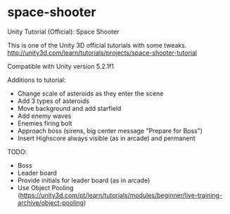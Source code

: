 # space-shooter
Unity Tutorial (Official): Space Shooter

This is one of the Unity 3D official tutorials with some tweaks.  
http://unity3d.com/learn/tutorials/projects/space-shooter-tutorial

Compatible with Unity version 5.2.1f1

Additions to tutorial:
- Change scale of asteroids as they enter the scene
- Add 3 types of asteroids
- Move background and add starfield
- Add enemy waves
- Enemies firing bolt
- Approach boss (sirens, big center message "Prepare for Boss")
- Insert Highscore always visible (as in arcade) and permanent

TODO:
- Boss
- Leader board
- Provide initials for leader board (as in arcade)
- Use Object Pooling (https://unity3d.com/pt/learn/tutorials/modules/beginner/live-training-archive/object-pooling)

